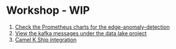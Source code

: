 # Workshop - WIP

1. [Check the Prometheus charts for the edge-anomaly-detection](check-promethous-charts.md)
2. [View the kafka messages under the data lake project](check-kafka-messages.md)
3. [Camel K Ship integration](configure-camel-k.md)